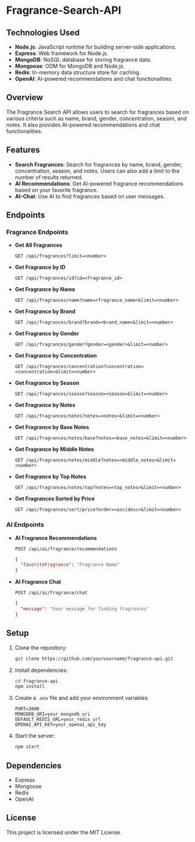 # Fragrance-Search-API

## Technologies Used

- **Node.js**: JavaScript runtime for building server-side applications.
- **Express**: Web framework for Node.js.
- **MongoDB**: NoSQL database for storing fragrance data.
- **Mongoose**: ODM for MongoDB and Node.js.
- **Redis**: In-memory data structure store for caching.
- **OpenAI**: AI-powered recommendations and chat functionalities.

## Overview

The Fragrance Search API allows users to search for fragrances based on various criteria such as name, brand, gender, concentration, season, and notes. It also provides AI-powered recommendations and chat functionalities.

## Features

- **Search Fragrances**: Search for fragrances by name, brand, gender, concentration, season, and notes. Users can also add a limit to the number of results returned.
- **AI Recommendations**: Get AI-powered fragrance recommendations based on your favorite fragrance.
- **AI-Chat**: Use AI to find fragrances based on user messages.

## Endpoints

### Fragrance Endpoints

- **Get All Fragrances**
  ```http
  GET /api/fragrances?limit=<number>
  ```
- **Get Fragrance by ID**
  ```http
  GET /api/fragrances/id?id=<fragrance_id>
  ```
- **Get Fragrance by Name**
  ```http
  GET /api/fragrances/name?name=<fragrance_name>&limit=<number>
  ```
- **Get Fragrance by Brand**
  ```http
  GET /api/fragrances/brand?brand=<brand_name>&limit=<number>
  ```
- **Get Fragrance by Gender**
  ```http
  GET /api/fragrances/gender?gender=<gender>&limit=<number>
  ```
- **Get Fragrance by Concentration**
  ```http
  GET /api/fragrances/concentration?concentration=<concentration>&limit=<number>
  ```
- **Get Fragrance by Season**
  ```http
  GET /api/fragrances/season?season=<season>&limit=<number>
  ```
- **Get Fragrance by Notes**
  ```http
  GET /api/fragrances/notes?notes=<notes>&limit=<number>
  ```
- **Get Fragrance by Base Notes**
  ```http
  GET /api/fragrances/notes/base?notes=<base_notes>&limit=<number>
  ```
- **Get Fragrance by Middle Notes**
  ```http
  GET /api/fragrances/notes/middle?notes=<middle_notes>&limit=<number>
  ```
- **Get Fragrance by Top Notes**
  ```http
  GET /api/fragrances/notes/top?notes=<top_notes>&limit=<number>
  ```
- **Get Fragrances Sorted by Price**
  ```http
  GET /api/fragrances/sort/price?order=<asc|desc>&limit=<number>
  ```

### AI Endpoints

- **AI Fragrance Recommendations**
  ```http
  POST /api/ai/fragrance/recommendations
  ```
  ```json
  {
    "favoriteFragrance": "Fragrance Name"
  }
  ```
- **AI Fragrance Chat**
  ```http
  POST /api/ai/fragrance/chat
  ```
  ```json
  {
    "message": "User message for finding fragrances"
  }
  ```

## Setup

1. Clone the repository:
   ```bash
   git clone https://github.com/yourusername/fragrance-api.git
   ```
2. Install dependencies:
   ```bash
   cd fragrance-api
   npm install
   ```
3. Create a `.env` file and add your environment variables:
   ```env
   PORT=3000
   MONGODB_URI=your_mongodb_uri
   DEFAULT_REDIS_URL=your_redis_url
   OPENAI_API_KEY=your_openai_api_key
   ```
4. Start the server:
   ```bash
   npm start
   ```

## Dependencies

- Express
- Mongoose
- Redis
- OpenAI

## License

This project is licensed under the MIT License.
